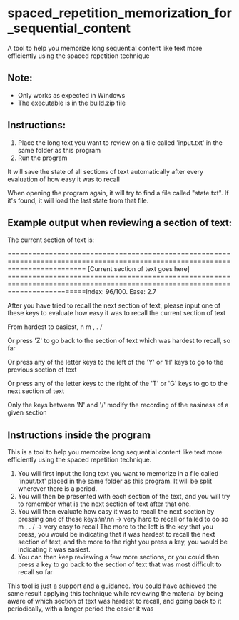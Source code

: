 # spaced_repetition_memorization_for_sequential_content
A tool to help you memorize long sequential content like text more efficiently using the spaced repetition technique

## Note:
- Only works as expected in Windows
- The executable is in the build.zip file

## Instructions:
1. Place the long text you want to review on a file called 'input.txt' in the same folder as this program
2. Run the program

It will save the state of all sections of text automatically after every evaluation of how easy it was to recall

When opening the program again, it will try to find a file called "state.txt". If it's found, it will load the last state from that file.

## Example output when reviewing a section of text:

The current section of text is:

===============================================================================================================================
[Current section of text goes here]
===============================================================================================================================Index: 96/100. Ease: 2.7

After you have tried to recall the next section of text, please input one of these keys to evaluate how easy it was to recall the current section of text

From hardest to easiest,
n
m
,
.
/

Or press 'Z' to go back to the section of text which was hardest to recall, so far

Or press any of the letter keys to the left of the 'Y' or 'H' keys to go to the previous section of text 

Or press any of the letter keys to the right of the 'T' or 'G' keys to go to the next section of text    

Only the keys between 'N' and '/' modify the recording of the easiness of a given section

## Instructions inside the program

This is a tool to help you memorize long sequential content like text more efficiently using the spaced repetition technique.
1. You will first input the long text you want to memorize in a file called 'input.txt' placed in the same folder as this program. It will be split wherever there is a period.
2. You will then be presented with each section of the text, and you will try to remember what is the next section of text after that one.
3. You will then evaluate how easy it was to recall the next section by pressing one of these keys:\n\nn -> very hard to recall or failed to do so
m
,
.
/ -> very easy to recall
The more to the left is the key that you press, you would be indicating that it was hardest to recall the next section of text, and the more to the right you press a key, you would be indicating it was easiest.
4. You can then keep reviewing a few more sections, or you could then press a key to go back to the section of text that was most difficult to recall so far

This tool is just a support and a guidance. You could have achieved the same result applying this technique while reviewing the material by being aware of which section of text was hardest to recall, and going back to it periodically, with a longer period the easier it was